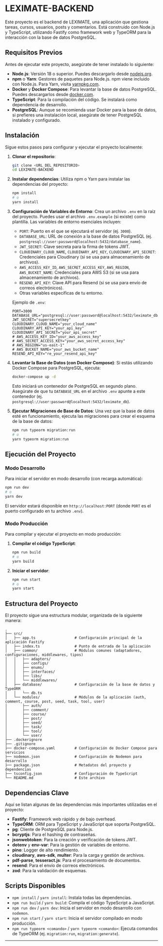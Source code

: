 # LEXIMATE-BACKEND

Este proyecto es el backend de LEXIMATE, una aplicación que gestiona tareas,
cursos, usuarios, posts y comentarios. Está construido con Node.js y TypeScript,
utilizando Fastify como framework web y TypeORM para la interacción con la base
de datos PostgreSQL.

## Requisitos Previos

Antes de ejecutar este proyecto, asegúrate de tener instalado lo siguiente:

- **Node.js**: Versión 18 o superior. Puedes descargarlo desde
  [nodejs.org](https://nodejs.org/).
- **npm** o **Yarn**: Gestores de paquetes para Node.js. npm viene incluido con
  Node.js. Para Yarn, visita [yarnpkg.com](https://yarnpkg.com/).
- **Docker** y **Docker Compose**: Para levantar la base de datos PostgreSQL.
  Puedes descargarlos desde [docker.com](https://www.docker.com/).
- **TypeScript**: Para la compilación del código. Se instalará como dependencia
  de desarrollo.
- **PostgreSQL**: Aunque se recomienda usar Docker para la base de datos, si
  prefieres una instalación local, asegúrate de tener PostgreSQL instalado y
  configurado.

## Instalación

Sigue estos pasos para configurar y ejecutar el proyecto localmente:

1.  **Clonar el repositorio**:

    ```bash
    git clone <URL_DEL_REPOSITORIO>
    cd LEXIMATE-BACKEND
    ```

2.  **Instalar dependencias**: Utiliza npm o Yarn para instalar las dependencias
    del proyecto:

    ```bash
    npm install
    # o
    yarn install
    ```

3.  **Configuración de Variables de Entorno**: Crea un archivo `.env` en la raíz
    del proyecto. Puedes usar el archivo `.env.example` (si existe) como
    plantilla. Las variables de entorno esenciales incluyen:
    - `PORT`: Puerto en el que se ejecutará el servidor (ej. `3000`).
    - `DATABASE_URL`: URL de conexión a la base de datos PostgreSQL (ej.
      `postgresql://user:password@localhost:5432/database_name`).
    - `JWT_SECRET`: Clave secreta para la firma de tokens JWT.
    - `CLOUDINARY_CLOUD_NAME`, `CLOUDINARY_API_KEY`, `CLOUDINARY_API_SECRET`:
      Credenciales para Cloudinary (si se usa para almacenamiento de archivos).
    - `AWS_ACCESS_KEY_ID`, `AWS_SECRET_ACCESS_KEY`, `AWS_REGION`,
      `AWS_BUCKET_NAME`: Credenciales para AWS S3 (si se usa para almacenamiento
      de archivos).
    - `RESEND_API_KEY`: Clave API para Resend (si se usa para envío de correos
      electrónicos).
    - Otras variables específicas de tu entorno.

    Ejemplo de `.env`:

    ```
    PORT=3000
    DATABASE_URL="postgresql://user:password@localhost:5432/leximate_db"
    JWT_SECRET="supersecretkey"
    CLOUDINARY_CLOUD_NAME="your_cloud_name"
    CLOUDINARY_API_KEY="your_api_key"
    CLOUDINARY_API_SECRET="your_api_secret"
    # AWS_ACCESS_KEY_ID="your_aws_access_key"
    # AWS_SECRET_ACCESS_KEY="your_aws_secret_access_key"
    # AWS_REGION="us-east-1"
    # AWS_BUCKET_NAME="your_aws_bucket_name"
    RESEND_API_KEY="re_your_resend_api_key"
    ```

4.  **Levantar la Base de Datos (con Docker Compose)**: Si estás utilizando
    Docker Compose para PostgreSQL, ejecuta:

    ```bash
    docker-compose up -d
    ```

    Esto iniciará un contenedor de PostgreSQL en segundo plano. Asegúrate de que
    tu `DATABASE_URL` en el archivo `.env` apunte a este contenedor (ej.
    `postgresql://user:password@localhost:5432/leximate_db`).

5.  **Ejecutar Migraciones de Base de Datos**: Una vez que la base de datos esté
    en funcionamiento, ejecuta las migraciones para crear el esquema de la base
    de datos:
    ```bash
    npm run typeorm migration:run
    # o
    yarn typeorm migration:run
    ```

## Ejecución del Proyecto

### Modo Desarrollo

Para iniciar el servidor en modo desarrollo (con recarga automática):

```bash
npm run dev
# o
yarn dev
```

El servidor estará disponible en `http://localhost:PORT` (donde `PORT` es el
puerto configurado en tu archivo `.env`).

### Modo Producción

Para compilar y ejecutar el proyecto en modo producción:

1.  **Compilar el código TypeScript**:

    ```bash
    npm run build
    # o
    yarn build
    ```

2.  **Iniciar el servidor**:
    ```bash
    npm run start
    # o
    yarn start
    ```

## Estructura del Proyecto

El proyecto sigue una estructura modular, organizada de la siguiente manera:

```
.
├── src/
│   ├── app.ts                  # Configuración principal de la aplicación Fastify
│   ├── index.ts                # Punto de entrada de la aplicación
│   ├── common/                 # Módulos comunes (adaptadores, configuraciones, middlewares, tipos)
│   │   ├── adapters/
│   │   ├── configs/
│   │   ├── enums/
│   │   ├── interfaces/
│   │   ├── libs/
│   │   └── middlewares/
│   ├── database/               # Configuración de la base de datos y TypeORM
│   │   └── db.ts
│   └── modules/                # Módulos de la aplicación (auth, comment, course, post, seed, task, tool, user)
│       ├── auth/
│       ├── comment/
│       ├── course/
│       ├── post/
│       ├── seed/
│       ├── task/
│       ├── tool/
│       └── user/
├── .dockerignore
├── .gitignore
├── docker-compose.yaml         # Configuración de Docker Compose para servicios
├── nodemon.json                # Configuración de Nodemon para desarrollo
├── package.json                # Metadatos del proyecto y dependencias
├── tsconfig.json               # Configuración de TypeScript
└── README.md                   # Este archivo
```

## Dependencias Clave

Aquí se listan algunas de las dependencias más importantes utilizadas en el
proyecto:

- **Fastify**: Framework web rápido y de bajo overhead.
- **TypeORM**: ORM para TypeScript y JavaScript que soporta PostgreSQL.
- **pg**: Cliente de PostgreSQL para Node.js.
- **bcryptjs**: Para el hashing de contraseñas.
- **jsonwebtoken**: Para la creación y verificación de tokens JWT.
- **dotenv** y **env-var**: Para la gestión de variables de entorno.
- **pino**: Logger de alto rendimiento.
- **cloudinary**, **aws-sdk**, **multer**: Para la carga y gestión de archivos.
- **pdf-parse**, **tesseract.js**: Para el procesamiento de documentos.
- **resend**: Para el envío de correos electrónicos.
- **zod**: Para la validación de esquemas.

## Scripts Disponibles

- `npm install` / `yarn install`: Instala todas las dependencias.
- `npm run build` / `yarn build`: Compila el código TypeScript a JavaScript.
- `npm run dev` / `yarn dev`: Inicia el servidor en modo desarrollo con
  `nodemon`.
- `npm run start` / `yarn start`: Inicia el servidor compilado en modo
  producción.
- `npm run typeorm <comando>` / `yarn typeorm <comando>`: Ejecuta comandos de
  TypeORM (ej. `migration:run`, `migration:generate`).

---
